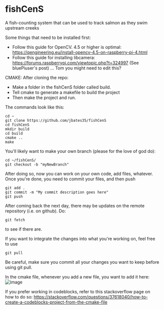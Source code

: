 # fishCenS
A fish-counting system that can be used to track salmon as they swim upstream creeks

Some things that need to be installed first:

- Follow this guide for OpenCV. 4.5 or higher is optimal: https://qengineering.eu/install-opencv-4.5-on-raspberry-pi-4.html
- Follow this guide for installing libcamera: https://forums.raspberrypi.com/viewtopic.php?t=324997 (See bluePiuser's post) ... Tom you might need to edit this?

CMAKE:
After cloning the repo:
- Make a folder in the fishCenS folder called build.
- Tell cmake to generate a makefile to build the project
- Then make the project and run.

The commands look like this:

```
cd ~
git clone https://github.com/jbates35/fishCenS
cd fishCenS
mkdir build
cd build
cmake ..
make
```

You'll likely want to make your own branch (please for the love of god do):

```
cd ~/fishCenS/
git checkout -b "myNewBranch"
```

After doing so, now you can work on your own code, add files, whatever. Once you're done, you need to commit your files, and then push
```
git add . 
git commit -m "My commit description goes here"
git push
```

After coming back the next day, there may be updates on the remote repository (i.e. on github). Do:
```
git fetch
```
to see if there are.

If you want to integrate the changes into what you're working on, feel free to use
```
git pull
```
Be careful, make sure you commit all your changes you want to keep before using git pull.

In the cmake file, whenever you add a new file, you want to add it here:
![image](https://user-images.githubusercontent.com/70033294/218302179-2f91b61e-8081-466a-b324-c7d3f3a45e21.png)

If you prefer working in codeblocks, refer to this stackoverflow page on how to do so:
https://stackoverflow.com/questions/37618040/how-to-create-a-codeblocks-project-from-the-cmake-file
